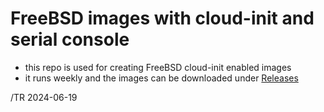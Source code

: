 
# FreeBSD images with cloud-init and serial console

- this repo is used for creating FreeBSD cloud-init enabled images
- it runs weekly and the images can be downloaded under [Releases](https://github.com/mcmilk/openzfs-freebsd-images/releases)

/TR 2024-06-19

